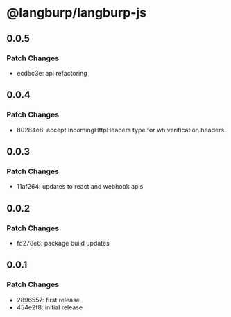 # @langburp/langburp-js

## 0.0.5

### Patch Changes

- ecd5c3e: api refactoring

## 0.0.4

### Patch Changes

- 80284e8: accept IncomingHttpHeaders type for wh verification headers

## 0.0.3

### Patch Changes

- 11af264: updates to react and webhook apis

## 0.0.2

### Patch Changes

- fd278e6: package build updates

## 0.0.1

### Patch Changes

- 2896557: first release
- 454e2f8: initial release
